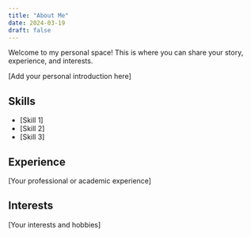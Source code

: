 ```yaml
---
title: "About Me"
date: 2024-03-19
draft: false
---
```


Welcome to my personal space! This is where you can share your story, experience, and interests.

[Add your personal introduction here]

## Skills
- [Skill 1]
- [Skill 2]
- [Skill 3]

## Experience
[Your professional or academic experience]

## Interests
[Your interests and hobbies] 